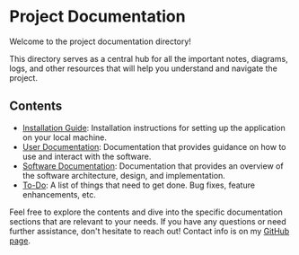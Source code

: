 # Project Documentation

Welcome to the project documentation directory!

This directory serves as a central hub for all the important notes, diagrams, logs, and other resources that will help you understand and navigate the project.

## Contents

- [Installation Guide](installation.md): Installation instructions for setting up the application on your local machine.
- [User Documentation](user-docs.md): Documentation that provides guidance on how to use and interact with the software.
- [Software Documentation](software-docs.md): Documentation that provides an overview of the software architecture, design, and implementation.
- [To-Do](TODO.md): A list of things that need to get done. Bug fixes, feature enhancements, etc.

Feel free to explore the contents and dive into the specific documentation sections that are relevant to your needs. If you have any questions or need further assistance, don't hesitate to reach out! Contact info is on my [GitHub page](https://github.com/caden-maxwell).
